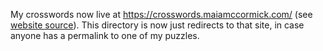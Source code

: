My crosswords now live at https://crosswords.maiamccormick.com/ (see [website source](https://github.com/maiamcc/xwordsite)). This directory is now just redirects to that site, in case anyone has a permalink to one of my puzzles.
